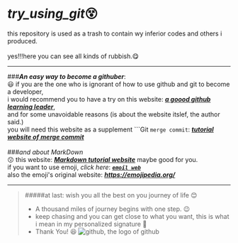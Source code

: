 # ***try_using_git***😵
this repository is used as a trash to contain wy inferior codes and others i produced.
<br><br>
yes!!!here you can see all kinds of rubbish.:yum:
 - - -
###***An easy way to become a githuber***:<br> 😃
if you are the one who is ignorant of how to use github and git to become a developer,<br>
i would recommend you to have a try on this website: ***[a goood github learning leader](https://learngitbranching.js.org/?locale=zh_CN "I think it is the best tutorial website")***,<br>
and for some unavoidable reasons (is about the website itslef, the author said.)<br>
you will need this website as a supplement ```Git ``merge commit``: ***[tutorial website of merge commit ](https://zhuanlan.zhihu.com/p/139321091 "I take it randomly on search engine, though")***<br>
<br>
###*and about MarkDown*<br> :kissing:
this website: ***[Markdown tutorial website](https://markdown.com.cn/basic-syntax/emphasis.html "really good, maybe it really is the greatest document as he sait")*** maybe good for you.<br>
if you want to use emoji, *click here*: ***[`emoil web`](https://gist.github.com/rxaviers/7360908 "obviously simple and useful")***<br>
also the emoji's original website: ***<https://emojipedia.org/>***<br>
 - - -
>#####at last: wish you all the best on you journey of life :blush:
><br>
> - A thousand miles of journey begins with one step. :wink:
> - keep chasing and you can get close to what you want, this is what i mean in my personalized signature :running:
> - Thank You! 😆
    ![github, the logo of github](/user/nemo/desktop/github.jpg "github_logo")
